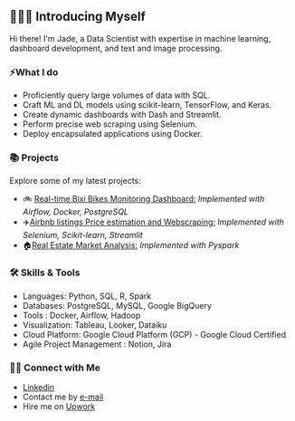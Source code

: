 ## 🙋🏻‍♀️ Introducing Myself
Hi there! I'm Jade, a Data Scientist with expertise in machine learning, dashboard development, and text and image processing.

### ⚡What I do 
- Proficiently query large volumes of data with SQL.
- Craft ML and DL models using scikit-learn, TensorFlow, and Keras.
- Create dynamic dashboards with Dash and Streamlit.
- Perform precise web scraping using Selenium.
- Deploy encapsulated applications using Docker.


### 📚 Projects
Explore some of my latest projects:
- 🚲 [Real-time Bixi Bikes Monitoring Dashboard:](https://github.com/jadeesper/bixi_live_dashboard.git) *Implemented with Airflow, Docker, PostgreSQL*
- ✈️[Airbnb listings Price estimation and Webscraping:](https://github.com/jadeesper/airbnb_price_prediction.git) *Implemented with Selenium, Scikit-learn, Streamlit*
- 🏠[Real Estate Market Analysis:](https://github.com/jadeesper/real_estate_analysis.git) *Implemented with Pyspark*

### 🛠️ Skills & Tools

- Languages: Python, SQL, R, Spark
- Databases: PostgreSQL, MySQL, Google BigQuery
- Tools : Docker, Airflow, Hadoop
- Visualization: Tableau, Looker, Dataiku
- Cloud Platform: Google Cloud Platform (GCP) - Google Cloud Certified
- Agile Project Management : Notion, Jira

### 👋🏻 Connect with Me

- [Linkedin](https://www.linkedin.com/in/jadeesper/)
- Contact me by [e-mail](mailto:jade.esper@gmail.com)
- Hire me on [Upwork](https://www.upwork.com/freelancers/~015bafa384f4d8602c)
